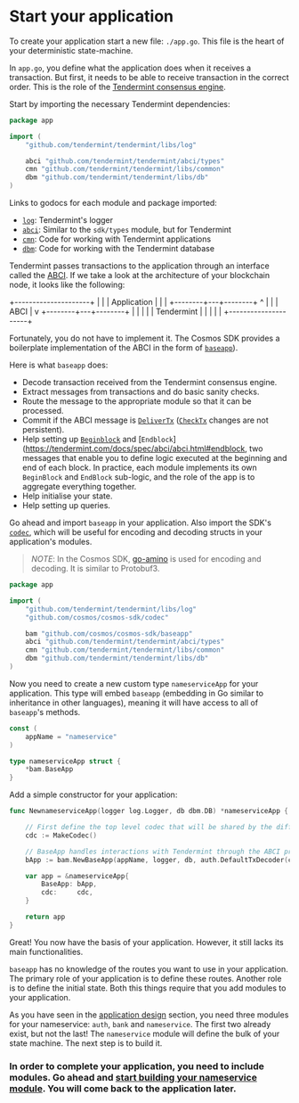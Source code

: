 # Start your application

To create your application start a new file: `./app.go`. This file is the heart of your deterministic state-machine. 

In `app.go`, you define what the application does when it receives a transaction. But first, it needs to be able to receive transaction in the correct order. This is the role of the [Tendermint consensus engine](https://github.com/tendermint/tendermint).

Start by importing the necessary Tendermint dependencies:

```go
package app

import (
    "github.com/tendermint/tendermint/libs/log"

    abci "github.com/tendermint/tendermint/abci/types"
    cmn "github.com/tendermint/tendermint/libs/common"
    dbm "github.com/tendermint/tendermint/libs/db"
)
```

Links to godocs for each module and package imported:

- [`log`](https://godoc.org/github.com/tendermint/tendermint/libs/log): Tendermint's logger
- [`abci`](https://godoc.org/github.com/tendermint/tendermint/abci/types): Similar to the `sdk/types` module, but for Tendermint
- [`cmn`](https://godoc.org/github.com/tendermint/tendermint/libs/common): Code for working with Tendermint applications
- [`dbm`](https://godoc.org/github.com/tendermint/tendermint/libs/db): Code for working with the Tendermint database

Tendermint passes transactions to the application through an interface called the [ABCI](https://github.com/tendermint/tendermint/tree/master/abci). If we take a look at the architecture of your blockchain node, it looks like the following:

+---------------------+
|                     |
|     Application     |
|                     |
+--------+---+--------+
         ^   |
         |   | ABCI
         |   v
+--------+---+--------+
|                     |
|                     |
|     Tendermint      |
|                     |
|                     |
+---------------------+

Fortunately, you do not have to implement it. The Cosmos SDK provides a boilerplate implementation of the ABCI in the form of [`baseapp`](https://godoc.org/github.com/cosmos/cosmos-sdk/baseapp)).

Here is what `baseapp` does:
- Decode transaction received from the Tendermint consensus engine.
- Extract messages from transactions and do basic sanity checks.
- Route the message to the appropriate module so that it can be processed.
- Commit if the ABCI message is [`DeliverTx`](https://tendermint.com/docs/spec/abci/abci.html#delivertx) ([`CheckTx`](https://tendermint.com/docs/spec/abci/abci.html#checktx) changes are not persistent).
- Help setting up [`Beginblock`](https://tendermint.com/docs/spec/abci/abci.html#beginblock) and [`Endblock`](https://tendermint.com/docs/spec/abci/abci.html#endblock, two messages that enable you to define logic executed at the beginning and end of each block. In practice, each module implements its own `BeginBlock` and `EndBlock` sub-logic, and the role of the app is to aggregate everything together.
- Help initialise your state.
- Help setting up queries.

Go ahead and import `baseapp` in your application. Also import the SDK's [`codec`](https://godoc.org/github.com/cosmos/cosmos-sdk/codec), which will be useful for encoding and decoding structs in your application's modules. 

>*NOTE*: In the Cosmos SDK, [go-amino](https://github.com/tendermint/go-amino) is used for encoding and decoding. It is similar to Protobuf3.

```go
package app

import (
    "github.com/tendermint/tendermint/libs/log"
    "github.com/cosmos/cosmos-sdk/codec"

    bam "github.com/cosmos/cosmos-sdk/baseapp"
    abci "github.com/tendermint/tendermint/abci/types"
    cmn "github.com/tendermint/tendermint/libs/common"
    dbm "github.com/tendermint/tendermint/libs/db"
)
```

Now you need to create a new custom type `nameserviceApp` for your application. This type will embed `baseapp` (embedding in Go similar to inheritance in other languages), meaning it will have access to all of `baseapp`'s methods.

```go 
const (
    appName = "nameservice"
)

type nameserviceApp struct {
    *bam.BaseApp
}
```

Add a simple constructor for your application:

```go
func NewnameserviceApp(logger log.Logger, db dbm.DB) *nameserviceApp {

    // First define the top level codec that will be shared by the different modules
    cdc := MakeCodec()

    // BaseApp handles interactions with Tendermint through the ABCI protocol
    bApp := bam.NewBaseApp(appName, logger, db, auth.DefaultTxDecoder(cdc))

    var app = &nameserviceApp{
        BaseApp: bApp,
        cdc:     cdc,
    }

    return app 
}
```

Great! You now have the basis of your application. However, it still lacks its main functionalities.

`baseapp` has no knowledge of the routes you want to use in your application. The primary role of your application is to define these routes. Another role is to define the initial state. Both this things require that you add modules to your application.

As you have seen in the [application design](./app-design.md) section, you need three modules for your nameservice: `auth`, `bank` and `nameservice`. The first two already exist, but not the last! The `nameservice` module will define the bulk of your state machine. The next step is to build it.

### In order to complete your application, you need to include modules. Go ahead and [start building your nameservice module](./keeper.md). You will come back to the application later.
